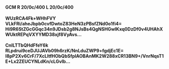#### GCM R 20/0c/400 L 20/0c/400
**WUzRCA4Fk+WHhFVY**<br/>**VLkFRi/aheJbpb0cvfDwtoZ83HeN3zPBsfZNd0o1fi4=**<br/>**Hi9R6StZGcGGqc34n9JDsb2g8NJsBs4QgNSHGwlKxq0DzDf0v4UHAhXWUktREPqVXYYMD38xjf8VyAvs...**<br/><br/>
**CnILTTbQHdFfeY6k**<br/>**RLpdrui9ceDJUJAVb09h6rzK/NnLduZWP9+fgdjEc1E=**<br/>**I8pP2Xv6CrF/7XcLltfHObQbSfplAOBAnMK2W288xCR13BN9+/VnrNqsT1E+Lx2ZEUCYNLdKn/cLGvIb...**